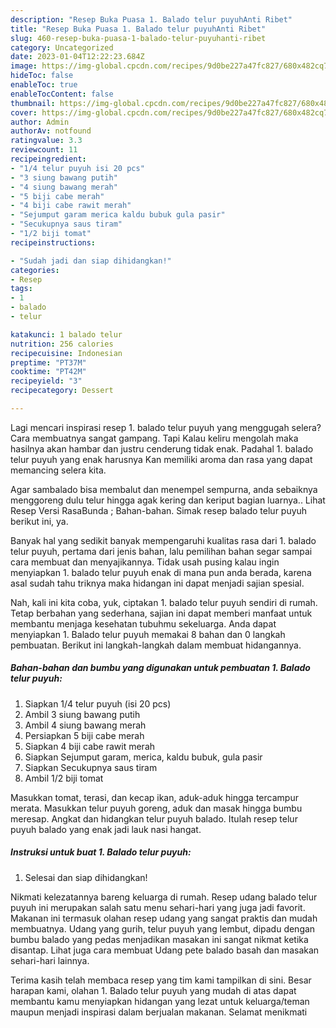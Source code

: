 ```yaml
---
description: "Resep Buka Puasa 1. Balado telur puyuhAnti Ribet"
title: "Resep Buka Puasa 1. Balado telur puyuhAnti Ribet"
slug: 460-resep-buka-puasa-1-balado-telur-puyuhanti-ribet
category: Uncategorized
date: 2023-01-04T12:22:23.684Z
image: https://img-global.cpcdn.com/recipes/9d0be227a47fc827/680x482cq70/1-balado-telur-puyuh-foto-resep-utama.jpg
hideToc: false
enableToc: true
enableTocContent: false
thumbnail: https://img-global.cpcdn.com/recipes/9d0be227a47fc827/680x482cq70/1-balado-telur-puyuh-foto-resep-utama.jpg
cover: https://img-global.cpcdn.com/recipes/9d0be227a47fc827/680x482cq70/1-balado-telur-puyuh-foto-resep-utama.jpg
author: Admin
authorAv: notfound
ratingvalue: 3.3
reviewcount: 11
recipeingredient:
- "1/4 telur puyuh isi 20 pcs"
- "3 siung bawang putih"
- "4 siung bawang merah"
- "5 biji cabe merah"
- "4 biji cabe rawit merah"
- "Sejumput garam merica kaldu bubuk gula pasir"
- "Secukupnya saus tiram"
- "1/2 biji tomat"
recipeinstructions:

- "Sudah jadi dan siap dihidangkan!"
categories:
- Resep
tags:
- 1
- balado
- telur

katakunci: 1 balado telur 
nutrition: 256 calories
recipecuisine: Indonesian
preptime: "PT37M"
cooktime: "PT42M"
recipeyield: "3"
recipecategory: Dessert

---
```



Lagi mencari inspirasi resep 1. balado telur puyuh yang menggugah selera? Cara membuatnya sangat gampang. Tapi Kalau keliru mengolah maka hasilnya akan hambar dan justru cenderung tidak enak. Padahal 1. balado telur puyuh yang enak harusnya Kan memiliki aroma dan rasa yang dapat memancing selera kita.


Agar sambalado bisa membalut dan menempel sempurna, anda sebaiknya menggoreng dulu telur hingga agak kering dan keriput bagian luarnya.. Lihat Resep Versi RasaBunda ; Bahan-bahan. Simak resep balado telur puyuh berikut ini, ya.

Banyak hal yang sedikit banyak mempengaruhi kualitas rasa dari 1. balado telur puyuh, pertama dari jenis bahan, lalu pemilihan bahan segar sampai cara membuat dan menyajikannya. Tidak usah pusing kalau ingin menyiapkan 1. balado telur puyuh enak di mana pun anda berada, karena asal sudah tahu triknya maka hidangan ini dapat menjadi sajian spesial.


Nah, kali ini kita coba, yuk, ciptakan 1. balado telur puyuh sendiri di rumah. Tetap berbahan yang sederhana, sajian ini dapat memberi manfaat untuk membantu menjaga kesehatan tubuhmu sekeluarga. Anda dapat menyiapkan 1. Balado telur puyuh memakai 8 bahan dan 0 langkah pembuatan. Berikut ini langkah-langkah dalam membuat hidangannya.

<!--inarticleads1-->

##### Bahan-bahan dan bumbu yang digunakan untuk pembuatan 1. Balado telur puyuh:

1. Siapkan 1/4 telur puyuh (isi 20 pcs)
1. Ambil 3 siung bawang putih
1. Ambil 4 siung bawang merah
1. Persiapkan 5 biji cabe merah
1. Siapkan 4 biji cabe rawit merah
1. Siapkan Sejumput garam, merica, kaldu bubuk, gula pasir
1. Siapkan Secukupnya saus tiram
1. Ambil 1/2 biji tomat


Masukkan tomat, terasi, dan kecap ikan, aduk-aduk hingga tercampur merata. Masukkan telur puyuh goreng, aduk dan masak hingga bumbu meresap. Angkat dan hidangkan telur puyuh balado. Itulah resep telur puyuh balado yang enak jadi lauk nasi hangat. 

<!--inarticleads2-->

##### Instruksi untuk buat 1. Balado telur puyuh:


1. Selesai dan siap dihidangkan!

Nikmati kelezatannya bareng keluarga di rumah. Resep udang balado telur puyuh ini merupakan salah satu menu sehari-hari yang juga jadi favorit. Makanan ini termasuk olahan resep udang yang sangat praktis dan mudah membuatnya. Udang yang gurih, telur puyuh yang lembut, dipadu dengan bumbu balado yang pedas menjadikan masakan ini sangat nikmat ketika disantap. Lihat juga cara membuat Udang pete balado basah dan masakan sehari-hari lainnya. 

Terima kasih telah membaca resep yang tim kami tampilkan di sini. Besar harapan kami, olahan 1. Balado telur puyuh yang mudah di atas dapat membantu kamu menyiapkan hidangan yang lezat untuk keluarga/teman maupun menjadi inspirasi dalam berjualan makanan. Selamat menikmati
